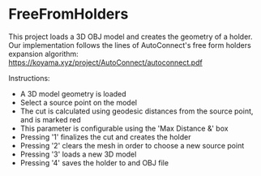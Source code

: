 # FreeFromHolders
This project loads a 3D OBJ model and creates the geometry of a holder.  
Our implementation follows the lines of AutoConnect's free form holders expansion algorithm:  
https://koyama.xyz/project/AutoConnect/autoconnect.pdf

Instructions:
* A 3D model geometry is loaded
* Select a source point on the model
* The cut is calculated using geodesic distances from the source point, and is marked red
* This parameter is configurable using the 'Max Distance &' box
* Pressing '1' finalizes the cut and creates the holder
* Pressing '2' clears the mesh in order to choose a new source point
* Pressing '3' loads a new 3D model
* Pressing '4' saves the holder to and OBJ file


